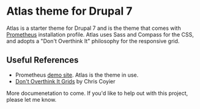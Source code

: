 # Atlas theme for Drupal 7
Atlas is a starter theme for Drupal 7 and is the theme that comes with [Prometheus](https://github.com/friendlymachine/prometheus) installation profile. Atlas uses Sass and Compass for the CSS, and adopts a "Don't Overthink It" philosophy for the responsive grid.

## Useful References
- Prometheus [demo site](http://dev-prometheus.gotpantheon.com/). Atlas is the theme in use.
- [Don't Overthink It Grids](http://css-tricks.com/dont-overthink-it-grids/) by Chris Coyier

More documenetation to come. If you'd like to help out with this project, please let me know.
